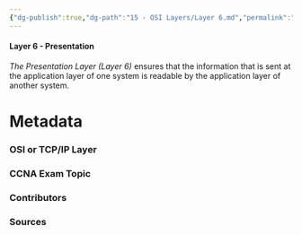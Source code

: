 ```yaml
---
{"dg-publish":true,"dg-path":"15 - OSI Layers/Layer 6.md","permalink":"/15-osi-layers/layer-6/"}
---
```


#### Layer 6 - Presentation
*The Presentation Layer (Layer 6)* ensures that the information that is sent at the application layer of one system is readable by the application layer of another system.



# Metadata
### OSI or TCP/IP Layer

### CCNA Exam Topic

### Contributors

### Sources
